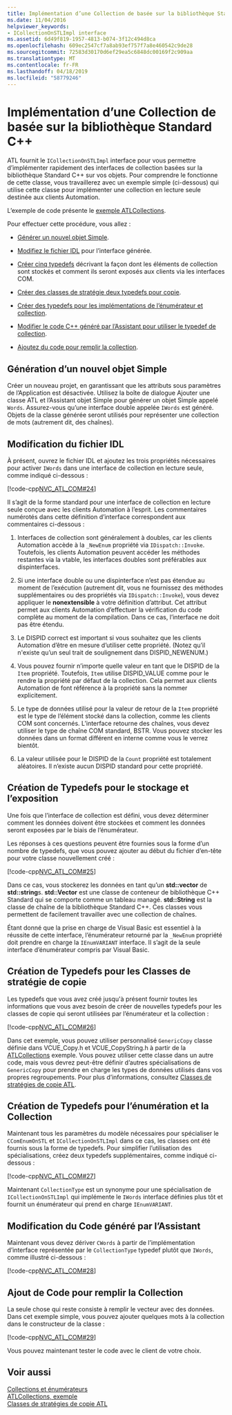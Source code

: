 ```yaml
---
title: Implémentation d’une Collection de basée sur la bibliothèque Standard C++
ms.date: 11/04/2016
helpviewer_keywords:
- ICollectionOnSTLImpl interface
ms.assetid: 6d49f819-1957-4813-b074-3f12c494d8ca
ms.openlocfilehash: 609ec2547cf7a8ab93ef757f7a8e460542c9de28
ms.sourcegitcommit: 72583d30170d6ef29ea5c6848dc00169f2c909aa
ms.translationtype: MT
ms.contentlocale: fr-FR
ms.lasthandoff: 04/18/2019
ms.locfileid: "58779246"
---
```

# <a name="implementing-a-c-standard-library-based-collection"></a>Implémentation d’une Collection de basée sur la bibliothèque Standard C++

ATL fournit le `ICollectionOnSTLImpl` interface pour vous permettre d’implémenter rapidement des interfaces de collection basées sur la bibliothèque Standard C++ sur vos objets. Pour comprendre le fonctionne de cette classe, vous travaillerez avec un exemple simple (ci-dessous) qui utilise cette classe pour implémenter une collection en lecture seule destinée aux clients Automation.

L’exemple de code présente le [exemple ATLCollections](../overview/visual-cpp-samples.md).

Pour effectuer cette procédure, vous allez :

- [Générer un nouvel objet Simple](#vccongenerating_an_object).

- [Modifiez le fichier IDL](#vcconedit_the_idl) pour l’interface générée.

- [Créer cinq typedefs](#vcconstorage_and_exposure_typedefs) décrivant la façon dont les éléments de collection sont stockés et comment ils seront exposés aux clients via les interfaces COM.

- [Créer des classes de stratégie deux typedefs pour copie](#vcconcopy_classes).

- [Créer des typedefs pour les implémentations de l’énumérateur et collection](#vcconenumeration_and_collection).

- [Modifier le code C++ généré par l’Assistant pour utiliser le typedef de collection](#vcconedit_the_generated_code).

- [Ajoutez du code pour remplir la collection](#vcconpopulate_the_collection).

##  <a name="vccongenerating_an_object"></a> Génération d’un nouvel objet Simple

Créer un nouveau projet, en garantissant que les attributs sous paramètres de l’Application est désactivée. Utilisez la boîte de dialogue Ajouter une classe ATL et l’Assistant objet Simple pour générer un objet Simple appelé `Words`. Assurez-vous qu’une interface double appelée `IWords` est généré. Objets de la classe générée seront utilisés pour représenter une collection de mots (autrement dit, des chaînes).

##  <a name="vcconedit_the_idl"></a> Modification du fichier IDL

À présent, ouvrez le fichier IDL et ajoutez les trois propriétés nécessaires pour activer `IWords` dans une interface de collection en lecture seule, comme indiqué ci-dessous :

[!code-cpp[NVC_ATL_COM#24](../atl/codesnippet/cpp/implementing-an-stl-based-collection_1.idl)]

Il s’agit de la forme standard pour une interface de collection en lecture seule conçue avec les clients Automation à l’esprit. Les commentaires numérotés dans cette définition d’interface correspondent aux commentaires ci-dessous :

1. Interfaces de collection sont généralement à doubles, car les clients Automation accède à la `_NewEnum` propriété via `IDispatch::Invoke`. Toutefois, les clients Automation peuvent accéder les méthodes restantes via la vtable, les interfaces doubles sont préférables aux dispinterfaces.

1. Si une interface double ou une dispinterface n’est pas étendue au moment de l’exécution (autrement dit, vous ne fournissez des méthodes supplémentaires ou des propriétés via `IDispatch::Invoke`), vous devez appliquer le **nonextensible** à votre définition d’attribut. Cet attribut permet aux clients Automation d’effectuer la vérification du code complète au moment de la compilation. Dans ce cas, l’interface ne doit pas être étendu.

1. Le DISPID correct est important si vous souhaitez que les clients Automation d’être en mesure d’utiliser cette propriété. (Notez qu’il n'existe qu’un seul trait de soulignement dans DISPID_NEWENUM.)

1. Vous pouvez fournir n’importe quelle valeur en tant que le DISPID de la `Item` propriété. Toutefois, `Item` utilise DISPID_VALUE comme pour le rendre la propriété par défaut de la collection. Cela permet aux clients Automation de font référence à la propriété sans la nommer explicitement.

1. Le type de données utilisé pour la valeur de retour de la `Item` propriété est le type de l’élément stocké dans la collection, comme les clients COM sont concernés. L’interface retourne des chaînes, vous devez utiliser le type de chaîne COM standard, BSTR. Vous pouvez stocker les données dans un format différent en interne comme vous le verrez bientôt.

1. La valeur utilisée pour le DISPID de la `Count` propriété est totalement aléatoires. Il n’existe aucun DISPID standard pour cette propriété.

##  <a name="vcconstorage_and_exposure_typedefs"></a> Création de Typedefs pour le stockage et l’exposition

Une fois que l’interface de collection est défini, vous devez déterminer comment les données doivent être stockées et comment les données seront exposées par le biais de l’énumérateur.

Les réponses à ces questions peuvent être fournies sous la forme d’un nombre de typedefs, que vous pouvez ajouter au début du fichier d’en-tête pour votre classe nouvellement créé :

[!code-cpp[NVC_ATL_COM#25](../atl/codesnippet/cpp/implementing-an-stl-based-collection_2.h)]

Dans ce cas, vous stockerez les données en tant qu’un **std::vector** de **std::string**s. **std::Vector** est une classe de conteneur de bibliothèque C++ Standard qui se comporte comme un tableau managé. **std::String** est la classe de chaîne de la bibliothèque Standard C++. Ces classes vous permettent de facilement travailler avec une collection de chaînes.

Étant donné que la prise en charge de Visual Basic est essentiel à la réussite de cette interface, l’énumérateur retourné par la `_NewEnum` propriété doit prendre en charge la `IEnumVARIANT` interface. Il s’agit de la seule interface d’énumérateur compris par Visual Basic.

##  <a name="vcconcopy_classes"></a> Création de Typedefs pour les Classes de stratégie de copie

Les typedefs que vous avez créé jusqu'à présent fournir toutes les informations que vous avez besoin de créer de nouvelles typedefs pour les classes de copie qui seront utilisées par l’énumérateur et la collection :

[!code-cpp[NVC_ATL_COM#26](../atl/codesnippet/cpp/implementing-an-stl-based-collection_3.h)]

Dans cet exemple, vous pouvez utiliser personnalisé `GenericCopy` classe définie dans VCUE_Copy.h et VCUE_CopyString.h à partir de la [ATLCollections](../overview/visual-cpp-samples.md) exemple. Vous pouvez utiliser cette classe dans un autre code, mais vous devrez peut-être définir d’autres spécialisations de `GenericCopy` pour prendre en charge les types de données utilisés dans vos propres regroupements. Pour plus d’informations, consultez [Classes de stratégies de copie ATL](../atl/atl-copy-policy-classes.md).

##  <a name="vcconenumeration_and_collection"></a> Création de Typedefs pour l’énumération et la Collection

Maintenant tous les paramètres du modèle nécessaires pour spécialiser le `CComEnumOnSTL` et `ICollectionOnSTLImpl` dans ce cas, les classes ont été fournis sous la forme de typedefs. Pour simplifier l’utilisation des spécialisations, créez deux typedefs supplémentaires, comme indiqué ci-dessous :

[!code-cpp[NVC_ATL_COM#27](../atl/codesnippet/cpp/implementing-an-stl-based-collection_4.h)]

Maintenant `CollectionType` est un synonyme pour une spécialisation de `ICollectionOnSTLImpl` qui implémente le `IWords` interface définies plus tôt et fournit un énumérateur qui prend en charge `IEnumVARIANT`.

##  <a name="vcconedit_the_generated_code"></a> Modification du Code généré par l’Assistant

Maintenant vous devez dériver `CWords` à partir de l’implémentation d’interface représentée par le `CollectionType` typedef plutôt que `IWords`, comme illustré ci-dessous :

[!code-cpp[NVC_ATL_COM#28](../atl/codesnippet/cpp/implementing-an-stl-based-collection_5.h)]

##  <a name="vcconpopulate_the_collection"></a> Ajout de Code pour remplir la Collection

La seule chose qui reste consiste à remplir le vecteur avec des données. Dans cet exemple simple, vous pouvez ajouter quelques mots à la collection dans le constructeur de la classe :

[!code-cpp[NVC_ATL_COM#29](../atl/codesnippet/cpp/implementing-an-stl-based-collection_6.h)]

Vous pouvez maintenant tester le code avec le client de votre choix.

## <a name="see-also"></a>Voir aussi

[Collections et énumérateurs](../atl/atl-collections-and-enumerators.md)<br/>
[ATLCollections, exemple](../overview/visual-cpp-samples.md)<br/>
[Classes de stratégies de copie ATL](../atl/atl-copy-policy-classes.md)

